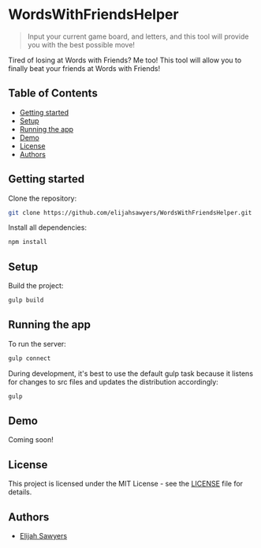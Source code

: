 # WordsWithFriendsHelper
> Input your current game board, and letters, and this tool will provide you with the best possible move!

Tired of losing at Words with Friends? Me too! This tool will allow you to finally beat your friends at Words with Friends!

## Table of Contents

* [Getting&nbsp;started](#Getting-started)
* [Setup](#Setup)
* [Running&nbsp;the&nbsp;app](#Running-the-app)
* [Demo](#Demo)
* [License](#License)
* [Authors](#Authors)

## Getting started

Clone the repository:
```sh
git clone https://github.com/elijahsawyers/WordsWithFriendsHelper.git
```

Install all dependencies:
```sh
npm install
```

## Setup

Build the project:
```sh
gulp build
```

## Running the app

To run the server:
```sh
gulp connect
```

During development, it's best to use the default gulp task because it listens for changes to src files and updates the distribution accordingly:

```sh
gulp
```

## Demo 

Coming soon!

## License

This project is licensed under the MIT License - see the [LICENSE](LICENSE) file for details.

## Authors
* [Elijah Sawyers](https://github.com/elijahsawyers)
